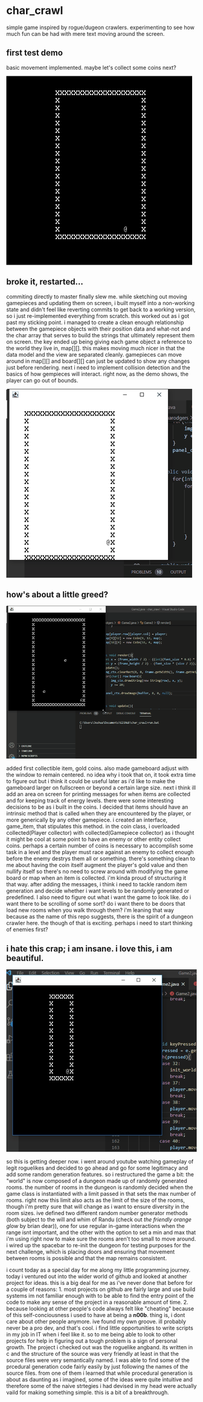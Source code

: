 # char_crawl
simple game inspired by rogue/dugeon crawlers. experimenting to see how much fun can be had with mere text moving around the screen.

## first test demo
basic movement implemented. maybe let's collect some coins next?

![gif of game board and character mving around](demo1.gif)

## broke it, restarted...

commiting directly to master finally slew me. while sketching out moving gamepieces and updating them on screen, i built myself into a non-working state and 
didn't feel like reverting commits to get back to a working version, so i just re-implemented everything from scratch. this worked out as i got past my sticking point.
i managed to create a clean enough relationship between the gamepiece objects with their position data and what-not and the char array that serves to build the 
strings that ultimately represent them on screen. the key ended up being giving each game object a reference to the world they live in, map[][]. this makes moving 
much nicer in that the data model and the view are separated cleanly. gamepieces can move around in map[][] and board[][] can just be updated to show any changes just before 
rendering. next i need to implement collision detection and the basics of how gempieces will interact. right now, as the demo shows, the player can go out of bounds.

![otro gif of game board and character moving around, going out of bounds](demo2.gif)

## how's about a little greed?

![gif of game board and character moving around, collecting gold coins](demo3.gif)

added first collectible item, gold coins. also made gameboard adjust with the window to remain centered. no idea why i took that on, it took extra time to figure out 
but i think it could be useful later as i'd like to make the gameboard larger on fullscreen or beyond a certain large size. next i think ill add an area on screen for 
printing messages for when items are collected and for keeping track of energy levels. there were some interesting decisions to be as i built in the coins. I decided 
that items should have an intrinsic method that is called when they are encountered by the player, or more generically by any other gamepiece. i created an interface, 
game_item, that stipulates this method. in the coin class, i overloaded collected(Player collector) with collected(Gamepiece collector) as i thought it might be cool 
at some point to have an enemy or other entity collect coins. perhaps a certain number of coins is necessary to accomplish some task in a level and the player must race 
against an enemy to collect enough before the enemy destrys them all or something. there's something clean to me about having the coin itself augment the player's gold 
value and then nullify itself so there's no need to screw around with modifying the game board or map when an item is collected. i'm kinda proud of structuring it that 
way. after adding the messages, i think i need to tackle random item generation and decide whether i want levels to be randomly generated or predefined. I also need to 
figure out what i want the game to look like. do i want there to be scrolling of some sort? do i want there to be doors that load new rooms when you walk through them?
i'm leaning that way because as the name of this repo suggests, there is the spirit of a dungeon crawler here. the though of that is exciting. perhaps i need to start 
thinking of enemies first?

## i hate this crap; i am insane. i love this, i am beautiful.

![gif of game board and character moving around as map is randomly regenerated](demo4.gif)

so this is getting deeper now. i went around youtube watching gameplay of legit roguelikes and decided to go ahead and go for some legitimacy and add some random generation 
features. so i restructured the game a bit: the "world" is now composed of a dungeon made up of randomly generated rooms. the number of rooms in the dungeon is randomly 
decided when the game class is instantiated with a limit passed in that sets the max number of rooms. right now this limit also acts as the limit of the size of the rooms, 
though i'm pretty sure that will change as i want to ensure diversity in the room sizes. ive defined two different random number generator methods (both subject to the will 
and whim of Randu (check out _the friendly orange glow_ by brian dear)), one for use regular in-game interactions when the range isnt important, and the other with the option 
to set a min and max that i'm using right now to make sure the rooms aren't too small to move around. i wired up the spacebar to re-init the dungeon for testing purposes for 
the next challenge, which is placing doors and ensuring that movement between rooms is possible and that the map remains consistent. 

i count today as a special day for me along my little programming journey. today i ventured out into the wider world of github and looked at another project for ideas. this 
is a big deal for me as i've never done that before for a couple of reasons: 1. most projects on github are fairly large and use build systems im not familiar enough with 
to be able to find the entry point of the code to make any sense of the project in a reasonable amount of time. 2. because looking at other people's code always felt like 
"cheating" because of this self-conciousness i used to have at being a __n00b__. thing is, i dont care about other people anymore. ive found my own groove. ill probably 
never be a pro dev, and that's cool. i find little opportunities to write scripts in my job in IT when i feel like it. so to me being able to look to other projects for 
help in figuring out a tough problem is a sign of personal growth. The project i checked out was the roguelike angband. its written in c and the structure of the source 
was very friendly at least in that the source files were very semantically named. I was able to find some of the prcedural generation code fairly easily by just following 
the names of the source files. from one of them i learned that while procedural generation is about as daunting as i imagined, some of the ideas were quite intuitive and 
therefore some of the naive strtegies i had devised in my head were actually vaild for making something simple. this is a bit of a breakthrough.
